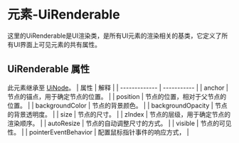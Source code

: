 # 元素-UiRenderable

这里的UiRenderable是UI渲染类，是所有UI元素的渲染相关的基类，它定义了所有UI界面上可见元素的共有属性。


## UiRenderable 属性
此元素继承至 [UiNode](./UiNode)。
| 属性        |      解释      | 
| ------------- | ----------- | 
| anchor      | 节点的锚点，用于确定节点的位置。 | 
| position      | 节点的位置，相对于父节点的位置。 | 
| backgroundColor      | 节点的背景颜色。 | 
| backgroundOpacity      | 节点的背景透明度。 | 
| size      | 节点的尺寸。 | 
| zIndex      | 节点的层级，用于确定节点的渲染顺序。 | 
| autoResize      | 节点的自动调整尺寸的方式。 | 
| visible      | 节点的可见性。 | 
| pointerEventBehavior      | 配置鼠标指针事件的响应方式， | 